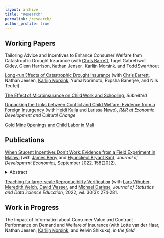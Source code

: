 ```yaml
---
layout: archive
title: "Research"
permalink: /research/
author_profile: true
---
```


## Working Papers
Tailoring Advice and Incentives to Enhance Consumer Welfare from Catastrophic Drought Insurance (with [Chris Barrett](http://barrett.dyson.cornell.edu/), Tagel Gabrehiwot Gidey, [Glenn Harrison](https://cear.gsu.edu/profile/glenn-harrison/), Nathan Jensen, [Karlijn Morsink](https://www.karlijnmorsink.com/), and [Todd Swarthout](https://aysps.gsu.edu/profile/todd-swarthout/)

[Long-run Effects of Catastrophic Drought Insurance](https://hyukhson.github.io/files/Long_run_Effects_of_Catastrophic_Drought_Insurance.pdf) (with [Chris Barrett](http://barrett.dyson.cornell.edu/), Nathan Jensen, [Karlijn Morsink](https://www.karlijnmorsink.com/), Yuma Norimoto, Rupsha Banerjee, and Nils Teufel)

[The Effect of Microinsurance on Child Work and Schooling](http://hyukhson.github.io/files/ibli_childlabor.pdf), *Submitted*

[Unpacking the Links between Conflict and Child Welfare: Evidence from a Foreign Insurgency](https://hicn.org/working-paper/unpacking-the-links-between-conflict-and-child-welfare-evidence-from-a-foreign-insurgency/) (with [Heidi Kaila](https://sites.google.com/view/heidikaila/home) and Larissa Nawo), *R&R at Economic Development and Cultural Change*

[Gold Mine Openings and Child Labor in Mali](http://hyukhson.github.io/files/gold_mine_child_labor.pdf)

## Publications

[When Student Incentives Don't Work: Evidence from a Field Experiment in Malawi](https://doi.org/10.1016/j.jdeveco.2022.102893) (with [James Berry](https://sites.google.com/site/econjimberry/) and [Hyuncheol Bryant Kim](https://sites.google.com/site/hk2405/home)), *Journal of Development Economics*, September 2022. 158(2022).
<details> 
<summary>Abstract</summary>
  We study how the structure of tournament incentive schemes in education can influence the level and distribution of student outcomes. Through a field experiment among upper-primary students in Malawi, we evaluate two scholarship programs: a Population-based scholarship that rewarded overall top performers on an exam and a Bin-based scholarship that rewarded the top performers within smaller groups of students with similar baseline scores. We find that the Population-based scholarship decreased test scores and motivation to study, especially for those least likely to win. By contrast, we find no evidence for test score impacts among those in the Bin-based scholarship program. 
</details>

[Teaching for large-scale Reproducibility Verification](https://www.tandfonline.com/doi/full/10.1080/26939169.2022.2074582) (with [Lars Vilhuber](https://www.vilhuber.com/lars/), [Meredith Welch](https://www.meredithswelch.com/), [David Wasser](https://www.davidnwasser.com/), and [Michael Darisse](https://sites.google.com/view/michaeldarisse), *Journal of Statistics and Data Science Education*, 2022, vol. 30(3): 274-281.

## Work in Progress

The Impact of Information about Consumer Value and Contract Performance on Demand and Welfare of Insurance (with Lotte van der Haar, Nathan Jensen, [Karlijn Morsink](https://www.karlijnmorsink.com/), and Kelvin Shikuku), *in the field*

